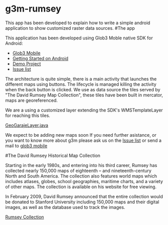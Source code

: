 g3m-rumsey
==========

This app has been developed to explain how to write a simple android application to show customized raster data sources.
#The app

This application has been developed using Glob3 Moble native SDK for Android:
 + [Glob3 Mobile](https://github.com/glob3mobile/g3m/) 
 + [Getting Started on Android](https://github.com/glob3mobile/g3m/wiki) 
 + [Demo Project](https://github.com/glob3mobile/g3m/tree/purgatory/Android/G3MAndroidDemo)
 + [Issue list](https://github.com/glob3mobile/g3m/issues)

The architecture is quite simple, there is a main activity that launches the different maps using buttons. The lifecycle is managed killing the activity when the back button is clicked.
We use as data source the tiles served by "The David Rumsey Map Collection", these tiles have been built in mercator,  maps are georeferenced.

We are a using a customized layer extending the SDK's WMSTemplateLayer for reaching this tiles.

[GeoGarajeLayer.java](https://github.com/glob3mobile/g3m-rumsey/blob/master/src/com/glob3mobile/rumseyhistoricalmapcollectionapp/GeoGarageLayer.java)

We expect to be adding new maps soon
If you need further asistance, or you want to know more about g3m please ask us on the [Issue list](https://github.com/glob3mobile/g3m/issues) or send a mail to [glob3 mobile](sales@glob3mobile.com)


#The David Rumsey Historical Map Collection

Starting in the early 1980s, and entering into his third career, Rumsey has collected nearly 150,000 maps of eighteenth – and nineteenth-century North and South America. The collection also features world maps which includes atlases, globes, school geographies, maritime charts, and a variety of other maps. The collection is available on his website for free viewing.

In February 2009, David Rumsey announced that the entire collection would be donated to Stanford University including 150,000 maps and their digital images, as well as the database used to track the images.

[Rumsey Collection](http://www.davidrumsey.com) 
